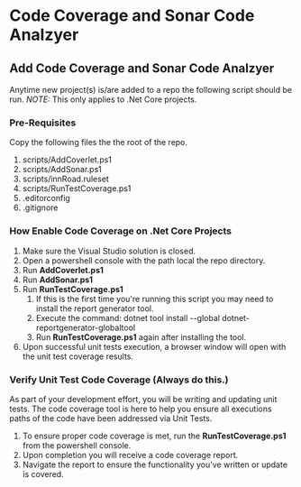 # Code Coverage and Sonar Code Analzyer

## Add Code Coverage and Sonar Code Analzyer

Anytime new project(s) is/are added to a repo the following script should be run.
*NOTE:* This only applies to .Net Core projects.

### Pre-Requisites

Copy the following files the the root of the repo.

1. scripts/AddCoverlet.ps1
2. scripts/AddSonar.ps1
3. scripts/innRoad.ruleset
4. scripts/RunTestCoverage.ps1
5. .editorconfig
6. .gitignore

### How Enable Code Coverage on .Net Core Projects
1. Make sure the Visual Studio solution is closed.
2. Open a powershell console with the path local the repo directory.
2. Run **AddCoverlet.ps1**
3. Run **AddSonar.ps1**
4. Run **RunTestCoverage.ps1**
    1. If this is the first time you're running this script you may need to install the report generator tool.
    2. Execute the command: dotnet tool install --global dotnet-reportgenerator-globaltool
    3. Run **RunTestCoverage.ps1** again after installing the tool.
5. Upon successful unit tests execution, a browser window will open with the unit test coverage results.

### Verify Unit Test Code Coverage (Always do this.)
As part of your development effort, you will be writing and updating unit tests. 
The code coverage tool is here to help you ensure all executions paths of the code have been addressed via Unit Tests.

1. To ensure proper code coverage is met, run the **RunTestCoverage.ps1** from the powershell console.
2. Upon completion you will receive a code coverage report. 
3. Navigate the report to ensure the functionality you've written or update is covered.
